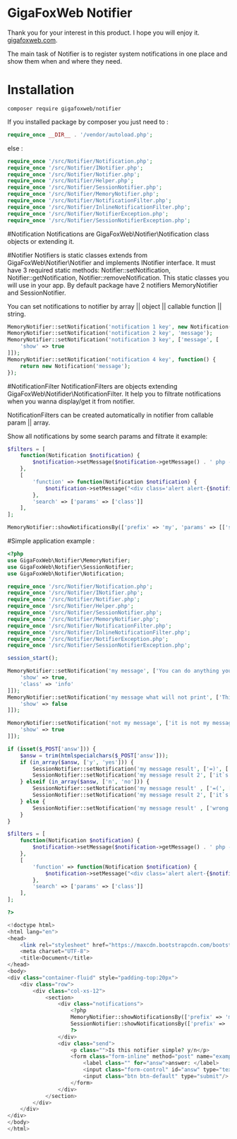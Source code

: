 # GigaFoxWeb Notifier

Thank you for your interest in this product. I hope you will enjoy it. [gigafoxweb.com](http://gigafoxweb.com).

The main task of Notifier is to register system notifications in one place and show them when and where they need.

# Installation
```
composer require gigafoxweb/notifier
```

If you installed package by composer you just need to :

```php
require_once __DIR__ . '/vendor/autoload.php';
```

else :

```php
require_once '/src/Notifier/Notification.php';
require_once '/src/Notifier/INotifier.php';
require_once '/src/Notifier/Notifier.php';
require_once '/src/Notifier/Helper.php';
require_once '/src/Notifier/SessionNotifier.php';
require_once '/src/Notifier/MemoryNotifier.php';
require_once '/src/Notifier/NotificationFilter.php';
require_once '/src/Notifier/InlineNotificationFilter.php';
require_once '/src/Notifier/NotifierException.php';
require_once '/src/Notifier/SessionNotifierException.php';
```

#Notification
Notifications are GigaFoxWeb\Notifier\Notification class objects or extending it.

#Notifier
Notifiers is static classes extends from GigaFoxWeb\Notifier\Notifier and implements INotifier interface.
It must have 3 required static methods: Notifier::setNotification, Notifier::getNotification, Notifier::removeNotification.
This static classes you will use in your app.
By default package have 2 notifiers MemoryNotifier and SessionNotifier.

You can set notifications to notifier by array || object || callable function || string.
```php
MemoryNotifier::setNotification('notification 1 key', new Notification('message'));
MemoryNotifier::setNotification('notification 2 key', 'message');
MemoryNotifier::setNotification('notification 3 key', ['message', [
	'show' => true
]]);
MemoryNotifier::setNotification('notification 4 key', function() {
	return new Notification('message');
});
```
#NotificationFilter
NotificationFilters are objects extending GigaFoxWeb\Notifider\NotificationFilter. 
It help you to filtrate notifications when you wanna display/get it from notifier.

NotificationFilters can be created automatically in notifier from callable param || array.

Show all notifications by some search params and filtrate it example:
```php
$filters = [
	function(Notification $notification) {
		$notification->setMessage($notification->getMessage() . ' php -v : '. phpversion());
	},
	[
		'function' => function(Notification $notification) {
			$notification->setMessage("<div class='alert alert-{$notification->getParam('class')}'>{$notification->getMessage()}</div>");
		},
		'search' => ['params' => ['class']]
	],
];

MemoryNotifier::showNotificationsBy(['prefix' => 'my', 'params' => [['show', true]]], $filters);
```

#Simple application example :

```php
<?php
use GigaFoxWeb\Notifier\MemoryNotifier;
use GigaFoxWeb\Notifier\SessionNotifier;
use GigaFoxWeb\Notifier\Notification;

require_once '/src/Notifier/Notification.php';
require_once '/src/Notifier/INotifier.php';
require_once '/src/Notifier/Notifier.php';
require_once '/src/Notifier/Helper.php';
require_once '/src/Notifier/SessionNotifier.php';
require_once '/src/Notifier/MemoryNotifier.php';
require_once '/src/Notifier/NotificationFilter.php';
require_once '/src/Notifier/InlineNotificationFilter.php';
require_once '/src/Notifier/NotifierException.php';
require_once '/src/Notifier/SessionNotifierException.php';

session_start();

MemoryNotifier::setNotification('my message', ['You can do anything you want in this notifier', [
	'show' => true,
	'class' => 'info'
]]);
MemoryNotifier::setNotification('my message what will not print', ['This message show param is false', [
	'show' => false
]]);

MemoryNotifier::setNotification('not my message', ['it is not my message', [
	'show' => true
]]);

if (isset($_POST['answ'])) {
	$answ = trim(htmlspecialchars($_POST['answ']));
	if (in_array($answ, ['y', 'yes'])) {
		SessionNotifier::setNotification('my message result', ['=)', ['class' => 'success']]);
		SessionNotifier::setNotification('my message result 2', ['it`s great', ['class' => 'success']]);
	} elseif (in_array($answ, ['n', 'no'])) {
		SessionNotifier::setNotification('my message result' , ['=(', ['class' => 'danger']]);
		SessionNotifier::setNotification('my message result 2', ['it`s sad', ['class' => 'danger']]);
	} else {
		SessionNotifier::setNotification('my message result' , ['wrong message', ['class' => 'warning']]);
	}
}

$filters = [
	function(Notification $notification) {
		$notification->setMessage($notification->getMessage() . ' php -v : '. phpversion());
	},
	[
		'function' => function(Notification $notification) {
			$notification->setMessage("<div class='alert alert-{$notification->getParam('class')}'>{$notification->getMessage()}</div>");
		},
		'search' => ['params' => ['class']]
	],
];

?>

<!doctype html>
<html lang="en">
<head>
	<link rel="stylesheet" href="https://maxcdn.bootstrapcdn.com/bootstrap/3.3.7/css/bootstrap.min.css" integrity="sha384-BVYiiSIFeK1dGmJRAkycuHAHRg32OmUcww7on3RYdg4Va+PmSTsz/K68vbdEjh4u" crossorigin="anonymous">
	<meta charset="UTF-8">
	<title>Document</title>
</head>
<body>
<div class="container-fluid" style="padding-top:20px">
	<div class="row">
		<div class="col-xs-12">
			<section>
				<div class="notifications">
					<?php
					MemoryNotifier::showNotificationsBy(['prefix' => 'my', 'params' => [['show', true]]], $filters);
					SessionNotifier::showNotificationsBy(['prefix' => 'my'], $filters);
					?>
				</div>
				<div class="send">
					<p class="">Is this notifier simple? y/n</p>
					<form class="form-inline" method="post" name="example" action="">
						<label class="" for="answ">answer: </label>
						<input class="form-control" id="answ" type="text" name="answ" value="" />
						<input class="btn btn-default" type="submit"/>
					</form>
				</div>
			</section>
		</div>
	</div>
</div>
</body>
</html>
```